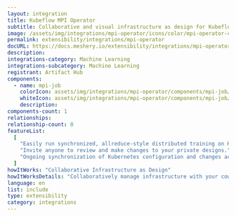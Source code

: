 ```yaml
---
layout: integration
title: Kubeflow MPI Operator
subtitle: Collaborative and visual infrastructure as design for Kubeflow MPI Operator
image: /assets/img/integrations/mpi-operator/icons/color/mpi-operator-color.svg
permalink: extensibility/integrations/mpi-operator
docURL: https://docs.meshery.io/extensibility/integrations/mpi-operator
description:
integrations-category: Machine Learning
integrations-subcategory: Machine Learning
registrant: Artifact Hub
components:
  - name: mpi-job
    colorIcon: assets/img/integrations/mpi-operator/components/mpi-job/icons/color/mpi-job-color.svg
    whiteIcon: assets/img/integrations/mpi-operator/components/mpi-job/icons/white/mpi-job-white.svg
    description:
components-count: 1
relationships:
relationship-count: 0
featureList:
  [
    "Easily run synchronized, allreduce-style distributed training on Kubernetes.",
    "Invite anyone to review and make changes to your private designs.",
    "Ongoing synchronization of Kubernetes configuration and changes across any number of clusters.",
  ]
howItWorks: "Collaborative Infrastructure as Design"
howItWorksDetails: "Collaboratively manage infrastructure with your coworkers synchronously sharing the same designs."
language: en
list: include
type: extensibility
category: integrations
---
```

